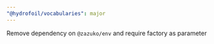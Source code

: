 ```yaml
---
"@hydrofoil/vocabularies": major
---
```


Remove dependency on `@zazuko/env` and require factory as parameter
